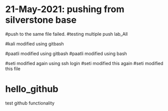 # 21-May-2021: pushing from silverstone base

#push to the same file failed.
#testing multiple push lab_All

#kali modified using gitbash

#paatli modified using gitbash
#paatli modified using bash

#seti modified again using ssh login
#seti modified this again
#seti modified this file

# hello_github
test github functionality

